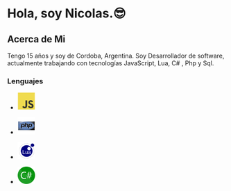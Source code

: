 <h1>Hola, soy Nicolas.😎 </h1>

<h2> Acerca de Mi </h2>
<p> Tengo 15 años y soy de Cordoba, Argentina.
Soy Desarrollador de software, actualmente trabajando con tecnologías JavaScript, Lua, C# , Php y Sql. </p>



<h3> Lenguajes </h3>

- <a target="_blank"> <img src="https://raw.githubusercontent.com/devicons/devicon/master/icons/javascript/javascript-original.svg" alt="javascript" width="40" height="40"/> </a> 

-  <a target="_blank"> <img src="https://raw.githubusercontent.com/devicons/devicon/master/icons/php/php-original.svg" alt="php" width="40" height="40"/> </a> 


-  <a target="_blank"> <img src="https://raw.githubusercontent.com/github/explore/80688e429a7d4ef2fca1e82350fe8e3517d3494d/topics/lua/lua.png" alt="Lua" width="40" height="40"/> </a> 



-  <a target="_blank"> <img src="https://raw.githubusercontent.com/github/explore/80688e429a7d4ef2fca1e82350fe8e3517d3494d/topics/csharp/csharp.png" alt="C#" width="40" height="40"/> </a> 
